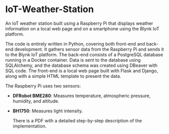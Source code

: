 # IoT-Weather-Station

An IoT weather station built using a Raspberry Pi that displays weather information on a local web page and on a smartphone using the Blynk IoT platform.

The code is entirely written in Python, covering both front-end and back-end development. It gathers sensor data from the Raspberry Pi and sends it to the Blynk IoT platform. The back-end 
consists of a PostgreSQL database running in a Docker container. Data is sent to the database using SQLAlchemy, and the database schema was created using DBeaver with SQL code. The 
front-end is a local web page built with Flask and Django, along with a simple HTML template to present the data.

The Raspberry Pi uses two sensors:
- **DFRobot BME280**: Measures temperature, atmospheric pressure, humidity, and altitude.
- **BH1750**: Measures light intensity.

  There is a PDF with a detailed step-by-step description of the implementation.
